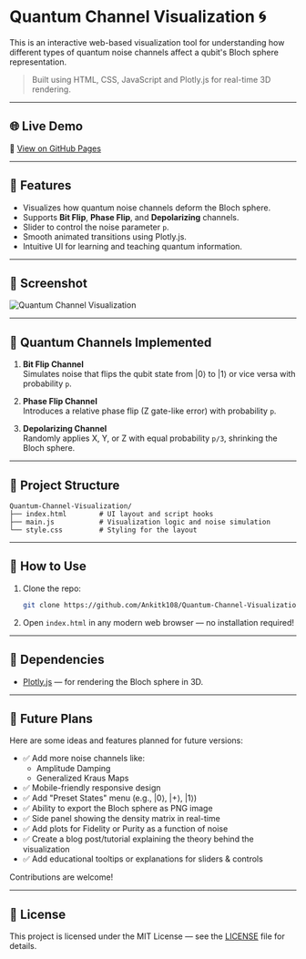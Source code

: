 # Quantum Channel Visualization 🌀

This is an interactive web-based visualization tool for understanding how different types of quantum noise channels affect a qubit's Bloch sphere representation.

> Built using HTML, CSS, JavaScript and Plotly.js for real-time 3D rendering.

---

## 🌐 Live Demo

🔗 [View on GitHub Pages](https://ankitk108.github.io/Quantum-Channel-Visualization)

---

## 🎯 Features

- Visualizes how quantum noise channels deform the Bloch sphere.
- Supports **Bit Flip**, **Phase Flip**, and **Depolarizing** channels.
- Slider to control the noise parameter `p`.
- Smooth animated transitions using Plotly.js.
- Intuitive UI for learning and teaching quantum information.

---

## 📸 Screenshot

![Quantum Channel Visualization](screenshot.png)

---

## 🧪 Quantum Channels Implemented

1. **Bit Flip Channel**  
   Simulates noise that flips the qubit state from |0⟩ to |1⟩ or vice versa with probability `p`.

2. **Phase Flip Channel**  
   Introduces a relative phase flip (Z gate-like error) with probability `p`.

3. **Depolarizing Channel**  
   Randomly applies X, Y, or Z with equal probability `p/3`, shrinking the Bloch sphere.

---

## 📁 Project Structure

```
Quantum-Channel-Visualization/
├── index.html        # UI layout and script hooks
├── main.js           # Visualization logic and noise simulation
└── style.css         # Styling for the layout
```

---

## 🚀 How to Use

1. Clone the repo:
   ```bash
   git clone https://github.com/Ankitk108/Quantum-Channel-Visualization.git
   ```

2. Open `index.html` in any modern web browser — no installation required!

---

## 📌 Dependencies

- [Plotly.js](https://plotly.com/javascript/) — for rendering the Bloch sphere in 3D.

---

## 🔮 Future Plans

Here are some ideas and features planned for future versions:

- ✅ Add more noise channels like:
  - Amplitude Damping
  - Generalized Kraus Maps
- ✅ Mobile-friendly responsive design
- ✅ Add "Preset States" menu (e.g., |0⟩, |+⟩, |1⟩)
- ✅ Ability to export the Bloch sphere as PNG image
- ✅ Side panel showing the density matrix in real-time
- ✅ Add plots for Fidelity or Purity as a function of noise
- ✅ Create a blog post/tutorial explaining the theory behind the visualization
- ✅ Add educational tooltips or explanations for sliders & controls

Contributions are welcome!

---

## 📜 License

This project is licensed under the MIT License — see the [LICENSE](LICENSE) file for details.

